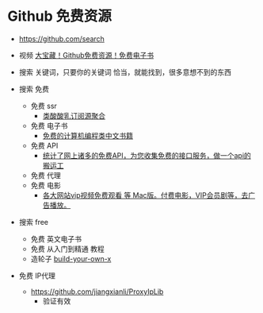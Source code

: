 # Github 免费资源
- https://github.com/search

- 视频 [大宝藏！Github免费资源！免费电子书](https://www.bilibili.com/video/av96702294/)

- 搜索 关键词，只要你的关键词 恰当，就能找到，很多意想不到的东西

- 搜索 免费
    - 免费 ssr
        - [类酸酸乳订阅源聚合](https://github.com/nulastudio/Freedom)
    - 免费 电子书
        - [免费的计算机编程类中文书籍](https://github.com/justjavac/free-programming-books-zh_CN)
    - 免费 API
        - [统计了网上诸多的免费API，为您收集免费的接口服务，做一个api的搬运工](https://github.com/fangzesheng/free-api) 
    - 免费 代理
    - 免费 电影
        - [各大网站vip视频免费观看 等 Mac版。付费电影，VIP会员剧等，去广告播放。](https://github.com/iodefog/VipVideo)

- 搜索 free
    - 免费 英文电子书
    - 免费 从入门到精通 教程
    - 造轮子 [build-your-own-x](https://github.com/danistefanovic/build-your-own-x)

- 免费 IP代理
    - https://github.com/jiangxianli/ProxyIpLib
        - 验证有效